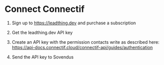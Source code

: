 # Connect Connectif

1. Sign up to https://leadthing.dev and purchase a subscription

2. Get the leadthing.dev API key

3. Create an API key with the permission contacts write as described here: https://api-docs.connectif.cloud/connectif-api/guides/authentication

4. Send the API key to Sovendus
